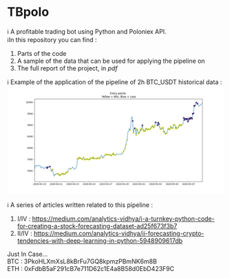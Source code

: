 # TBpolo
:information_source: A profitable trading bot using Python and Poloniex API. </br>
:information_source:In this repository you can find : </br>
1. Parts of the code
1. A sample of the data that can be used for applying the pipeline on
1. The full report of the project, in <i>pdf</i>

:information_source: Example of the application of the pipeline of 2h BTC_USDT historical data : </br>
![Illustrative image](img/Cover_Pic2.PNG)

:information_source: A series of articles written related to this pipeline : </br>
1. I/IV : https://medium.com/analytics-vidhya/i-a-turnkey-python-code-for-creating-a-stock-forecasting-dataset-ad25f673f3b7
1. II/IV : https://medium.com/analytics-vidhya/ii-forecasting-crypto-tendencies-with-deep-learning-in-python-5948909617db

Just In Case... </br>
BTC : 3PkoHLXmXsL8kBrFu7GQ8kpmzPBmNK6m8B </br>
ETH : 0xFdbB5aF291cB7e711D62c1E4a8B58d0EbD423F9C </br>
